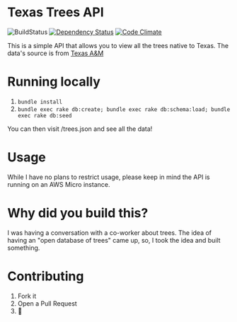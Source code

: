 Texas Trees API
=
![BuildStatus](https://travis-ci.org/bryanmikaelian/texas-trees-api.svg)
[![Dependency Status](https://gemnasium.com/bryanmikaelian/texas-trees-api.svg)](https://gemnasium.com/bryanmikaelian/texas-trees-api)
[![Code Climate](https://codeclimate.com/github/bryanmikaelian/texas-trees-api/badges/gpa.svg)](https://codeclimate.com/github/bryanmikaelian/texas-trees-api)

This is a simple API that allows you to view all the trees native to Texas. The data's source is from [Texas A&M](http://aggie-horticulture.tamu.edu/ornamentals/natives/INDEXSCIENTIFIC.HTM)

Running locally
=

1. ```bundle install```
2. ```bundle exec rake db:create; bundle exec rake db:schema:load; bundle exec rake db:seed```


You can then visit /trees.json and see all the data!

Usage
=

While I have no plans to restrict usage, please keep in mind the API is running on an AWS Micro instance.

Why did you build this?
=

I was having a conversation with a co-worker about trees. The idea of having an "open database of trees" came up, so, I took the idea and built something.

Contributing
=

1. Fork it
2. Open a Pull Request
2. 🚢
